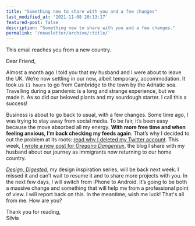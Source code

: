 ```yaml
---
title: "Something new to share with you and a few changes"
last_modified_at: '2021-11-08 20:13:17'
featured-post: false
description: "Something new to share with you and a few changes."
permalink: '/newsletter/archive/:title/'
---
```


<p class="lead">This email reaches you from a new country.</p>

<!--more-->

Dear Friend,

Almost a month ago I told you that my husband and I were about to leave the UK. We’re now settling in our new, albeit temporary, accommodation. It took us <code>11 hours</code> to go from Cambridge to the town by the Adriatic sea. Travelling during a pandemic is a long and strange experience, but we made it. As so did our beloved plants and my sourdough starter. I call this a success!

Business is about to go back to usual, with a few changes. Some time ago, I was trying to stay away from social media. To be fair, it’s been easy because the move absorbed all my energy. **With more free time and when feeling anxious, I’m back checking my feeds again**. That’s why I decided to cut the problem at its roots: [read why I deleted my Twitter account](https://silviamaggidesign.com/personal/i-deleted-my-twitter-account/). This week, [I wrote a new post for _Oregano Dangereux_](https://oreganodangereux.wordpress.com/2020/10/15/apply-a-thick-layer-on-moist-skin), the blog I share with my husband about our journey as immigrants now returning to our home country.

[_Design, Digested_](https://silviamaggidesign.com/category/design-digested/), my design inspiration series, will be back next week. I missed it and can’t wait to resume it and to share more projects with you. In the next few days, I will switch from iPhone to Android. It’s going to be both a massive change and something that will help me from a professional point of view. I will report back on this. In the meantime, wish me luck! That's all from me. How are you? 

<p class="detached">Thank you for reading,<br>
Silvia</p>